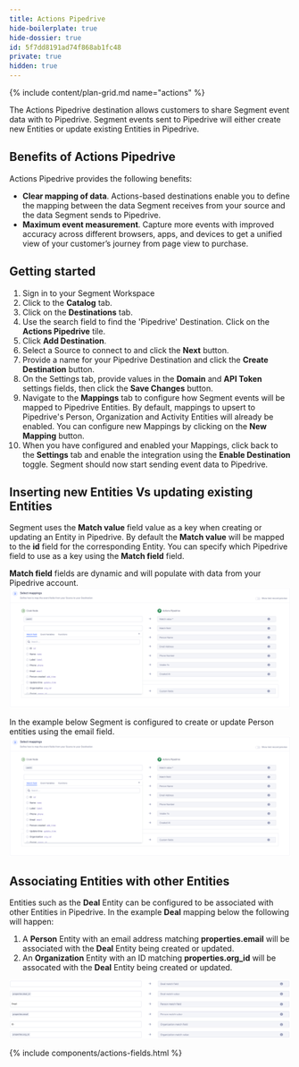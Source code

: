 ```yaml
---
title: Actions Pipedrive
hide-boilerplate: true
hide-dossier: true
id: 5f7dd8191ad74f868ab1fc48
private: true
hidden: true
---
```


{% include content/plan-grid.md name="actions" %}

The Actions Pipedrive destination allows customers to share Segment event data with to Pipedrive. Segment events sent to Pipedrive will either create new Entities or update existing Entities in Pipedrive. 

## Benefits of Actions Pipedrive

Actions Pipedrive provides the following benefits:

- **Clear mapping of data**.  Actions-based destinations enable you to define the mapping between the data Segment receives from your source and the data Segment sends to Pipedrive.
- **Maximum event measurement**. Capture more events with improved accuracy across different browsers, apps, and devices to get a unified view of your customer’s journey from page view to purchase.

## Getting started

1. Sign in to your Segment Workspace
2. Click to the **Catalog** tab. 
3. Click on the **Destinations** tab.
2. Use the search field to find the 'Pipedrive' Destination. Click on the **Actions Pipedrive** tile. 
3. Click **Add Destination**.
4. Select a Source to connect to and click the **Next** button.
5. Provide a name for your Pipedrive Destination and click the **Create Destination** button.
6. On the Settings tab, provide values in the **Domain** and **API Token** settings fields, then click the **Save Changes** button. 
7. Navigate to the **Mappings** tab to configure how Segment events will be mapped to Pipedrive Entities. By default, mappings to upsert to Pipedrive's Person, Organization and Activity Entities will already be enabled. You can configure new Mappings by clicking on the **New Mapping** button. 
8. When you have configured and enabled your Mappings, click back to the **Settings** tab and enable the integration using the **Enable Destination** toggle. Segment should now start sending event data to Pipedrive.  

## Inserting new Entities Vs updating existing Entities

Segment uses the **Match value** field value as a key when creating or updating an Entity in Pipedrive. By default the **Match value** will be mapped to the **id** field for the corresponding Entity. You can specify which Pipedrive field to use as a key using the **Match field** field. 

**Match field** fields are dynamic and will populate with data from your Pipedrive account. 
![Match value and and fields can be used to specify how Segment should update Pipedrive Entities](images/match_field.png)

In the example below Segment is configured to create or update Person entities using the email field. 
![Using email to upsert to the Person Entity](images/match_field.png)

## Associating Entities with other Entities

Entities such as the **Deal** Entity can be configured to be associated with other Entities in Pipedrive. In the example **Deal** mapping below the following will happen: 
1. A **Person** Entity with an email address matching **properties.email** will be associated with the **Deal** Entity being created or updated. 
2. An **Organization** Entity with an ID matching **properties.org_id** will be assocated with the **Deal** Entity being created or updated.  

![Associating Entities with other Entities](images/deal_match_fields.png)

{% include components/actions-fields.html %}


